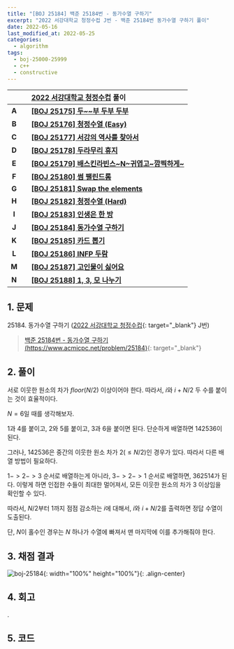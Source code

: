 ```yaml
---
title: "[BOJ 25184] 백준 25184번 - 동가수열 구하기"
excerpt: "2022 서강대학교 청정수컵 J번 - 백준 25184번 동가수열 구하기 풀이"
date: 2022-05-16
last_modified_at: 2022-05-25
categories:
  - algorithm
tags:
  - boj-25000-25999
  - c++
  - constructive
---
```


|||[2022 서강대학교 청정수컵](https://burningfalls.github.io/contest/sogang2022-baekjoon-contest/) 풀이|
|:---:|:---:|:---|
|**A**||**[[BOJ 25175] 두~~부 두부 두부](https://burningfalls.github.io/algorithm/boj-25175/)**|
|**B**||**[[BOJ 25176] 청정수열 (Easy)](https://burningfalls.github.io/algorithm/boj-25176/)**|
|**C**||**[[BOJ 25177] 서강의 역사를 찾아서](https://burningfalls.github.io/algorithm/boj-25177/)**|
|**D**||**[[BOJ 25178] 두라무리 휴지](https://burningfalls.github.io/algorithm/boj-25178/)**|
|**E**||**[[BOJ 25179] 배스킨라빈스~N~귀엽고~깜찍하게~](https://burningfalls.github.io/algorithm/boj-25179/)**|
|**F**||**[[BOJ 25180] 썸 팰린드롬](https://burningfalls.github.io/algorithm/boj-25180/)**|
|**G**||**[[BOJ 25181] Swap the elements](https://burningfalls.github.io/algorithm/boj-25181/)**|
|**H**||**[[BOJ 25182] 청정수열 (Hard)](https://burningfalls.github.io/algorithm/boj-25182/)**|
|**I**||**[[BOJ 25183] 인생은 한 방](https://burningfalls.github.io/algorithm/boj-25183/)**|
|**J**||**[[BOJ 25184] 동가수열 구하기](https://burningfalls.github.io/algorithm/boj-25184/)**|
|**K**||**[[BOJ 25185] 카드 뽑기](https://burningfalls.github.io/algorithm/boj-25185/)**|
|**L**||**[[BOJ 25186] INFP 두람](https://burningfalls.github.io/algorithm/boj-25186/)**|
|**M**||**[[BOJ 25187] 고인물이 싫어요](https://burningfalls.github.io/algorithm/boj-25187/)**|
|**N**||**[[BOJ 25188] 1, 3, 모 나누기](https://burningfalls.github.io/algorithm/boj-25188/)**|

## 1. 문제
$25184$. 동가수열 구하기 ([2022 서강대학교 청정수컵](https://burningfalls.github.io/contest/sogang-baekjoon-contest/){: target="_blank"} J번)

> [백준 25184번 - 동가수열 구하기 (https://www.acmicpc.net/problem/25184)](https://www.acmicpc.net/problem/25184){: target="_blank"}

## 2. 풀이

서로 이웃한 원소의 차가 $floor(N/2)$ 이상이어야 한다. 따라서, $i$와 $i + N / 2$ 두 수를 붙이는 것이 효율적이다.

$N=6$일 때를 생각해보자.

$1$과 $4$를 붙이고, $2$와 $5$를 붙이고, $3$과 $6$을 붙이면 된다. 단순하게 배열하면 $142536$이 된다.

그러나, $142536$은 중간의 이웃한 원소 차가 $2(\leq N/2)$인 경우가 있다. 따라서 다른 배열 방법이 필요하다.

$1->2->3$ 순서로 배열하는게 아니라, $3->2->1$ 순서로 배열하면, $362514$가 된다. 이렇게 하면 인접한 수들이 최대한 멀어져서, 모든 이웃한 원소의 차가 $3$ 이상임을 확인할 수 있다.

따라서, $N / 2$부터 $1$까지 점점 감소하는 $i$에 대해서, $i$와 $i + N / 2$를 출력하면 정답 수열이 도출된다.

단, $N$이 홀수인 경우는 $N$ 하나가 수열에 빠져서 맨 마지막에 이를 추가해줘야 한다.

## 3. 채점 결과

![boj-25184](https://user-images.githubusercontent.com/30232837/168542733-5237ab56-aded-4140-956a-28515fc11c39.png "boj-25184"){: width="100%" height="100%"}{: .align-center}

## 4. 회고

.

## 5. 코드

<script src="https://gist.github.com/BurningFalls/a62c8b284e2515ddba6220b845fba5dc.js"></script>